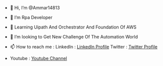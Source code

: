 - 👋  Hi, I’m @Ammar14813
- 👀 I’m Rpa Developer
- 🌱 Learning Uipath And Orchestrator And Foundation Of AWS
- 💞️ I’m looking to Get New Challenge Of The Automation World
- 📫 How to reach me :
          LinkedIn : [LinkedIn Profile](https://www.linkedin.com/in/ammar-abdelrazek-98534216b/)
          Twitter : [Twitter Profile](https://twitter.com/Ammar14813)
          
          
- Youtube : [Youtube Channel](https://www.youtube.com/channel/UCc3Y7AI0itYzuFjQhQrk6UA)
  
